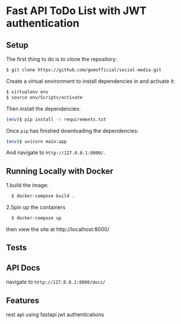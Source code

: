 # Fast API ToDo List with JWT authentication

## Setup

The first thing to do is to clone the repository:

```sh
$ git clone https://github.com/gomofficial/social-media.git
```

Create a virtual environment to install dependencies in and activate it:

```sh
$ virtualenv env
$ source env/Scripts/activate
```

Then install the dependencies:

```sh
(env)$ pip install -r requirements.txt
```

Once `pip` has finished downloading the dependencies:
```sh
(env)$ uvicorn main:app
```

And navigate to `http://127.0.0.1:8000/`.

## Running Locally with Docker

1.build the image:

```sh
  $ docker-compose build .
```
2.Spin up the containers
```sh
  $ docker-compose up
```

then view the site at  http://localhost:8000/ 

## Tests

## API Docs 
  navigate to `http://127.0.0.1:8000/docs/`

## Features
 rest api using fastapi
 jwt authentications
